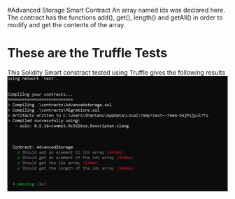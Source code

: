 #Advanced Storage Smart Contract
An array named ids was declared here. The contract has the functions add(), get(), length() and getAll() in order to modify and get the contents of the array.

# These are the Truffle Tests
This Solidity Smart constract tested using Truffle gives the following results
![](/Screenshots/test1.JPG)


